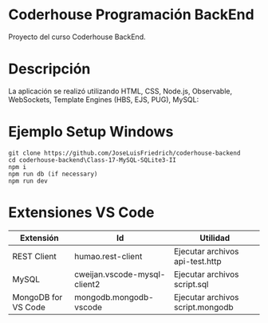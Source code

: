 # Coderhouse Programación BackEnd

Proyecto del curso Coderhouse BackEnd.
	
# Descripción

La aplicación se realizó utilizando HTML, CSS, Node.js, Observable, WebSockets, Template Engines (HBS, EJS, PUG), MySQL:

# Ejemplo Setup Windows

```
git clone https://github.com/JoseLuisFriedrich/coderhouse-backend
cd coderhouse-backend\Class-17-MySQL-SQLite3-II
npm i
npm run db (if necessary)
npm run dev
```

# Extensiones VS Code

| Extensión           | Id                           | Utilidad
|---------------------|------------------------------|---------------------------------
| REST Client         | humao.rest-client            | Ejecutar archivos api-test.http
| MySQL               | cweijan.vscode-mysql-client2 | Ejecutar archivos script.sql
| MongoDB for VS Code | mongodb.mongodb-vscode       | Ejecutar archivos script.mongodb
